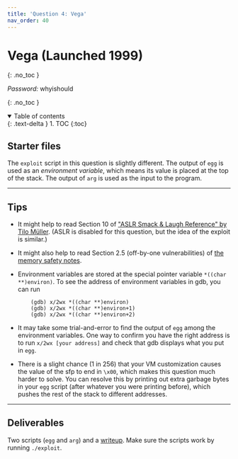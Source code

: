 ```yaml
---
title: 'Question 4: Vega'
nav_order: 40
---
```


# Vega (Launched 1999)
{: .no_toc }

_Password:_ whyishould

{: .no_toc }

<details open markdown="block">
  <summary>
    Table of contents
  </summary>
  {: .text-delta }
1. TOC
{:toc}
</details>

## Starter files

The `exploit` script in this question is slightly different. The output
of `egg` is used as an *environment variable*, which means its value is
placed at the top of the stack. The output of `arg` is used as the input
to the program.

------------------------------------------------------------------------

## Tips

-   It might help to read Section 10 of ["ASLR Smack & Laugh Reference"
    by Tilo
    Müller](http://www.icir.org/matthias/cs161-sp13/aslr-bypass.pdf).
    (ASLR is disabled for this question, but the idea of the exploit is
    similar.)

-   It might also help to read Section 2.5 (off-by-one vulnerabilities)
    of [the memory safety
    notes](https://cs161.org/assets/notes/memory-safety.pdf).

-   Environment variables are stored at the special pointer variable
    `*((char **)environ)`. To see the address of environment variables
    in gdb, you can run

            (gdb) x/2wx *((char **)environ)
            (gdb) x/2wx *((char **)environ+1)
            (gdb) x/2wx *((char **)environ+2)

-   It may take some trial-and-error to find the output of `egg` among
    the environment variables. One way to confirm you have the right
    address is to run `x/2wx [your address]` and check that gdb displays
    what you put in `egg`.

-   There is a slight chance (1 in 256) that your VM customization
    causes the value of the sfp to end in `\x00`, which makes this
    question much harder to solve. You can resolve this by printing out
    extra garbage bytes in your `egg` script (after whatever you were
    printing before), which pushes the rest of the stack to different
    addresses.

------------------------------------------------------------------------

## Deliverables
Two scripts (`egg` and `arg`) and a
[writeup](#sec:writeup). Make sure the scripts work by running
`./exploit`.

